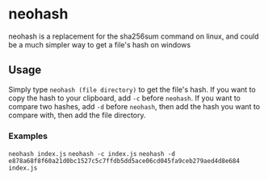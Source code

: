 # neohash

neohash is a replacement for the sha256sum command on linux, and could be a much simpler way to get a file's hash on windows

## Usage

Simply type `neohash (file directory)` to get the file's hash.
If you want to copy the hash to your clipboard, add `-c` before `neohash`.
If you want to compare two hashes, add `-d` before `neohash`, then add the hash you want to compare with, then add the file directory.

### Examples

`neohash index.js`
`neohash -c index.js`
`neohash -d e878a68f8f60a21d0bc1527c5c7ffdb5dd5ace06cd045fa9ceb279aed4d8e684 index.js`
